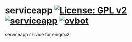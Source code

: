 serviceapp [![License: GPL v2](https://img.shields.io/badge/License-GPL%20v2-blue.svg)](https://www.gnu.org/licenses/old-licenses/gpl-2.0.en.html) [![serviceapp](https://github.com/OpenVisionE2/serviceapp/actions/workflows/serviceapp.yml/badge.svg)](https://github.com/OpenVisionE2/serviceapp/actions/workflows/serviceapp.yml) [![ovbot](https://github.com/OpenVisionE2/serviceapp/actions/workflows/ovbot.yml/badge.svg)](https://github.com/OpenVisionE2/serviceapp/actions/workflows/ovbot.yml)
==========
serviceapp service for enigma2
